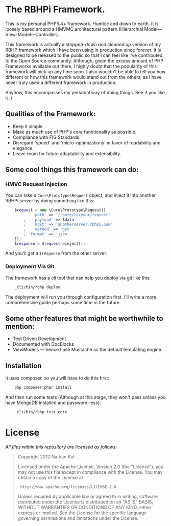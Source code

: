 # The RBHPi Framework.

This is my personal PHP5.4+ framework. Humble and down to earth. It is loosely based around a HMVMC architectural pattern (Hierarchial Model—View-Model—Controller).

This framework is actually a _stripped-down and cleaned up_ version of my RBHP framework which I have been using in production since forever. It is designed to be released to the public so that I can feel like I've contributed to the Open Source community. Although, given the excess amount of PHP Frameworks available out there, I highly doubt that the popularity of this framework will pick up any time soon. I also wouldn't be able to tell you how different or how this framework would stand out from the others, as I have never truly used a different framework in production.

Anyhow, this encompasses my personal way of doing things. See if you like it ;)

## Qualities of the Framework:

- Keep it simple.
- Make as much use of PHP's core functionality as possible.
- Compliance with FIG Standards.
- Disregard 'speed' and 'micro-optimizations' in favor of readability and elegance.
- Leave room for future adaptability and extensibility.

## Some cool things this framework can do:

### HMVC Request Injection

You can take a `Core\Prototype\Request` object, and inject it into another RBHPi server by doing something like this:

```php
	$request = new \Core\Prototype\Request([
			'path' => '/route/to/your/request'
		,	'payload' => $data
		,	'host' => 'anotherserver.rbhpi.com'
		,	'method' => 'get'
		, 'format' => 'json'
	]);
	$response = $request->inject();
```

And you'll get a `$response` from the other server.

### Deployment Via Git

The framework has a cli tool that can help you deploy via git like this:

```bash
	_cli/bin/rbhp deploy
```

The deployment will run you through configuration first. I'll write a more comprehensive guide perhaps some time in the future.

## Some other features that might be worthwhile to mention:

- Test Driven Development
- Documented with DocBlocks
- ViewModels — hence I use Mustache as the default templating engine.

## Installation

It uses composer, so you will have to do this first:

```bash
	php composer.phar install
```

And then run some tests (Although at this stage, they won't pass unless you have MongoDB installed and password-less):

```bash
	_cli/bin/rbhp test core
```

# License

_All files within this repository are licensed as follows:_

>	Copyright 2012 Nathan Kot
>
>	Licensed under the Apache License, Version 2.0 (the "License");
>	you may not use this file except in compliance with the License.
>	You may obtain a copy of the License at
>
>	   http://www.apache.org/licenses/LICENSE-2.0
>
>	Unless required by applicable law or agreed to in writing, software
>	distributed under the License is distributed on an "AS IS" BASIS,
>	WITHOUT WARRANTIES OR CONDITIONS OF ANY KIND, either express or implied.
>	See the License for the specific language governing permissions and
>	limitations under the License.

